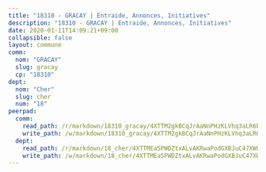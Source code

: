 ```yaml
---
title: "18310 - GRACAY | Entraide, Annonces, Initiatives"
description: "18310 - GRACAY | Entraide, Annonces, Initiatives"
date: 2020-01-11T14:09:21+09:00
collapsible: false
layout: commune
comm:
  nom: "GRACAY"
  slug: gracay
  cp: "18310"
dept:
  nom: "Cher"
  slug: cher
  num: "18"
peerpad:
  comm:
    read_path: /r/markdown/18310_gracay/4XTTM2gkBCqJrAaNnPHzKLVhq3aLR6bYy7M69EEfUzSasdh1k
    write_path: /w/markdown/18310_gracay/4XTTM2gkBCqJrAaNnPHzKLVhq3aLR6bYy7M69EEfUzSasdh1k-K3TgV79cLudDi9FReN9bE3xM2U83RM3KdJiLWBmUDG9Be73VtHqnKKzjs6QNULKpeU37AitokSgPJ4BeBbeum9qF2XUfgWHjzHDaBswKHfzJE1nMMmrX5LfqVNY1eJijesK6iPDc
  dept:
    read_path: /r/markdown/18_cher/4XTTMEa5PWDZtxALvAKRwaPodGXBJuC47XWLMLZ5hCaMSik3w
    write_path: /w/markdown/18_cher/4XTTMEa5PWDZtxALvAKRwaPodGXBJuC47XWLMLZ5hCaMSik3w-K3TgTvT6tiupPRTeoV2zMggT6E77BmY6Zeeqwk1pvv6Bfo4GHKoyLD2hQDLMcNajnfixB5aDgngmFZba1jsFtXhXJhkZaMz5Fno5UjuUU6mkQFXv9cWu6FJLmGRziLMtgTSufDeD
---
```


